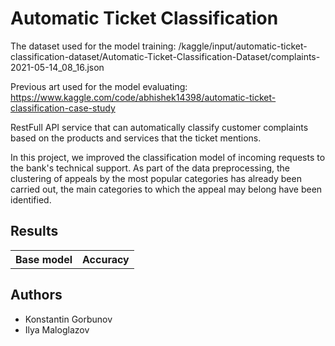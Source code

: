 # Automatic Ticket Classification

The dataset used for the model training: /kaggle/input/automatic-ticket-classification-dataset/Automatic-Ticket-Classification-Dataset/complaints-2021-05-14_08_16.json

Previous art used for the model evaluating: https://www.kaggle.com/code/abhishek14398/automatic-ticket-classification-case-study

RestFull API service that can automatically classify customer complaints based on the products and services that the ticket mentions.

In this project, we improved the classification model of incoming requests to the bank's technical support. As part of the data preprocessing, the clustering of appeals by the most popular categories has already been carried out, the main categories to which the appeal may belong have been identified.

## Results

<table>
<tr>
<th>Base model</th>
<th>Accuracy</th>
</tr>
</table>

## Authors

* Konstantin Gorbunov
* Ilya Maloglazov